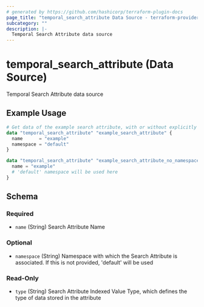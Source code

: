 ```yaml
---
# generated by https://github.com/hashicorp/terraform-plugin-docs
page_title: "temporal_search_attribute Data Source - terraform-provider-temporal"
subcategory: ""
description: |-
  Temporal Search Attribute data source
---
```


# temporal_search_attribute (Data Source)

Temporal Search Attribute data source

## Example Usage

```terraform
# Get data of the example search attribute, with or without explicitly providing a namespace
data "temporal_search_attribute" "example_search_attribute" {
  name      = "example"
  namespace = "default"
}

data "temporal_search_attribute" "example_search_attribute_no_namespace" {
  name = "example"
  # 'default' namespace will be used here
}
```

<!-- schema generated by tfplugindocs -->
## Schema

### Required

- `name` (String) Search Attribute Name

### Optional

- `namespace` (String) Namespace with which the Search Attribute is associated. If this is not provided, 'default' will be used

### Read-Only

- `type` (String) Search Attribute Indexed Value Type, which defines the type of data stored in the attribute
